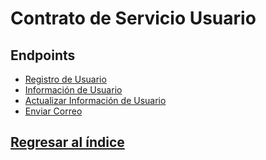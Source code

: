# Contrato de Servicio Usuario

## Endpoints 
- [Registro de Usuario](./servicio-usuario/registro-usuario.md)
- [Información de Usuario](./servicio-usuario/info-usuario.md)
- [Actualizar Información de Usuario](./servicio-usuario/actualizar-usaurio.md)
- [Enviar Correo](./servicio-usuario/enviar-correo.md)

## [Regresar al índice](/README.md)